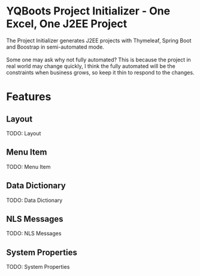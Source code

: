 # YQBoots Project Initializer - One Excel, One J2EE Project
The Project Initializer generates J2EE projects with Thymeleaf, Spring Boot and Boostrap in semi-automated mode. <br/><br/>
Some one may ask why not fully automated? This is because the project in real world may change quickly, I think the fully automated will be the constraints when business grows, so keep it thin to respond to the changes.
# Features
## Layout
TODO: Layout
## Menu Item
TODO: Menu Item
## Data Dictionary
TODO: Data Dictionary
## NLS Messages
TODO: NLS Messages
## System Properties
TODO: System Properties
